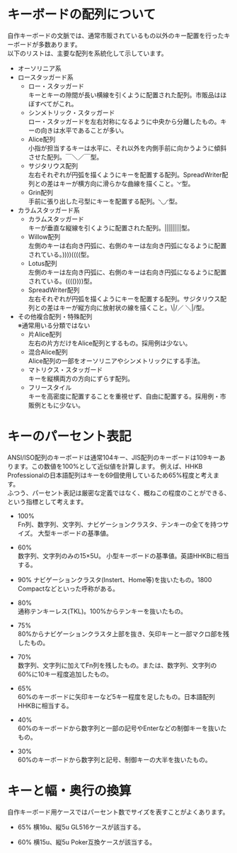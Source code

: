 # キーボードの配列について
自作キーボードの文脈では、通常市販されているもの以外のキー配置を行ったキーボードが多数あります。  
以下のリストは、主要な配列を系統化して示しています。

- オーソリニア系
- ロースタッガード系
  - ロー・スタッガード  
    キーとキーの隙間が長い横線を引くように配置された配列。市販品はほぼすべてがこれ。
  - シンメトリック・スタッガード  
    ロー・スタッガードを左右対称になるように中央から分離したもの。キーの向きは水平であることが多い。
  - Alice配列  
    小指が担当するキーは水平に、それ以外を内側手前に向かうように傾斜させた配列。￣＼／￣型。
  - サジタリウス配列  
    左右それぞれが円弧を描くようにキーを配置する配列。SpreadWriter配列との差はキーが横方向に滑らかな曲線を描くこと。◝◜型。
  - Grin配列  
    手前に張り出した弓型にキーを配置する配列。◝◡◜型。
- カラムスタッガード系
  - カラムスタッガード  
    キーが垂直な縦線を引くように配置された配列。||||||||型。
  - Willow配列  
    左側のキーは右向き円弧に、右側のキーは左向き円弧になるように配置されている。))))((((型。
  - Lotus配列  
    左側のキーは左向き円弧に、右側のキーは右向き円弧になるように配置されている。(((())))型。
  - SpreadWriter配列  
    左右それぞれが円弧を描くようにキーを配置する配列。サジタリウス配列との差はキーが縦方向に放射状の線を描くこと。\\|/／ ＼\|/型。
- その他複合配列・特殊配列  
  ※通常用いる分類ではない
  - 片Alice配列  
    左右の片方だけをAlice配列とするもの。採用例は少ない。
  - 混合Alice配列  
    Alice配列の一部をオーソリニアやシンメトリックにする手法。
  - マトリクス・スタッガード  
    キーを縦横両方の方向にずらす配列。
  - フリースタイル  
    キーを高密度に配置することを重視せず、自由に配置する。採用例・市販例ともに少ない。
# キーのパーセント表記
ANSI/ISO配列のキーボードは通常104キー、JIS配列のキーボードは109キーあります。この数値を100%として近似値を計算します。
例えば、HHKB Professionalの日本語配列はキーを69個使用しているため65%程度と考えます。  
ふつう、パーセント表記は厳密な定義ではなく、概ねこの程度のことができる、という指標として考えます。
- 100%  
  Fn列、数字列、文字列、ナビゲーションクラスタ、テンキーの全てを持つサイズ。
  大型キーボードの基準値。
- 60%  
  数字列、文字列のみの15×5U。
  小型キーボードの基準値。英語HHKBに相当する。  
  
  

- 90%
  ナビゲーションクラスタ(Instert、Home等)を抜いたもの。1800 Compactなどといった呼称がある。  
- 80%  
  通称テンキーレス(TKL)。100%からテンキーを抜いたもの。
- 75%  
  80%からナビゲーションクラスタ上部を抜き、矢印キーと一部マクロ部を残したもの。
- 70%  
  数字列、文字列に加えてFn列を残したもの。または、数字列、文字列の60%に10キー程度追加したもの。
- 65%  
  60%のキーボードに矢印キーなど5キー程度を足したもの。日本語配列HHKBに相当する。
- 40%  
  60%のキーボードから数字列と一部の記号やEnterなどの制御キーを抜いたもの。
- 30%  
  60%のキーボードから数字列と記号、制御キーの大半を抜いたもの。

# キーと幅・奥行の換算
自作キーボード用ケースではパーセント数でサイズを表すことがよくあります。
- 65%
  横16u、縦5u GL516ケースが該当する。
  
- 60%
  横15u、縦5u Poker互換ケースが該当する。
